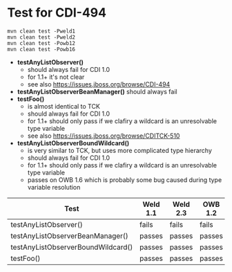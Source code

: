 # Test for CDI-494

    mvn clean test -Pweld1
    mvn clean test -Pweld2
    mvn clean test -Powb12
    mvn clean test -Powb16

* **testAnyListObserver()** 
  * should always fail for CDI 1.0
  * for 1.1+ it's not clear
  * see also https://issues.jboss.org/browse/CDI-494
* **testAnyListObserverBeanManager()** should always fail
* **testFoo()** 
  * is almost identical to TCK
  * should always fail for CDI 1.0
  * for 1.1+ should only pass if we clafiry a wildcard is an unresolvable type variable
  * see also https://issues.jboss.org/browse/CDITCK-510
* **testAnyListObserverBoundWildcard()**
  * is very similar to TCK, but uses more complicated type hierarchy
  * should always fail for CDI 1.0
  * for 1.1+ should only pass if we clafiry a wildcard is an unresolvable type variable
  * passes on OWB 1.6 which is probably some bug caused during type variable resolution

| Test  | Weld 1.1 | Weld 2.3 | OWB 1.2 | OWB 1.6 |
| ------------- | ------------- | ------------- | ------------- | ------------- |
| testAnyListObserver()  | fails  | fails | fails | passes |
| testAnyListObserverBeanManager()  | passes  | passes | passes | passes |
| testAnyListObserverBoundWildcard()  | passes | passes | passes | fails |
| testFoo()  | passes | passes | passes | passes |
